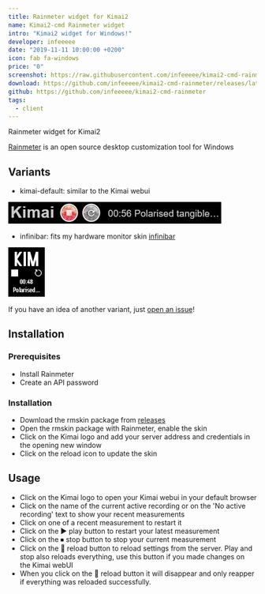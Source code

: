 ```yaml
---
title: Rainmeter widget for Kimai2
name: Kimai2-cmd Rainmeter widget
intro: "Kimai2 widget for Windows!"
developer: infeeeee
date: "2019-11-11 10:00:00 +0200"
icon: fab fa-windows
price: "0"
screenshot: https://raw.githubusercontent.com/infeeeee/kimai2-cmd-rainmeter/master/%40Resources/Screenshots/kimai-default-start.png
download: https://github.com/infeeeee/kimai2-cmd-rainmeter/releases/latest
github: https://github.com/infeeeee/kimai2-cmd-rainmeter
tags:
  - client
---
```


Rainmeter widget for Kimai2

[Rainmeter](https://www.rainmeter.net/) is an open source desktop customization tool for Windows

## Variants

- kimai-default: similar to the Kimai webui

![kimai-deafult screenshot](https://raw.githubusercontent.com/infeeeee/kimai2-cmd-rainmeter/master/%40Resources/Screenshots/kimai-default.png)

- infinibar: fits my hardware monitor skin [infinibar](https://github.com/infeeeee/infinibar)

![infinibar screenshot](https://raw.githubusercontent.com/infeeeee/kimai2-cmd-rainmeter/master/%40Resources/Screenshots/infinibar.png)

If you have an idea of another variant, just [open an issue](https://github.com/infeeeee/kimai2-cmd-rainmeter/issues)!

## Installation

### Prerequisites

- Install Rainmeter
- Create an API password 

### Installation

- Download the rmskin package from [releases](https://github.com/infeeeee/kimai2-cmd-rainmeter/releases/latest)
- Open the rmskin package with Rainmeter, enable the skin
- Click on the Kimai logo and add your server address and credentials in the opening new window
- Click on the reload icon to update the skin

## Usage

- Click on the Kimai logo to open your Kimai webui in your default browser
- Click on the name of the current active recording or on the 'No active recording' text to show your recent measurements
- Click on one of a recent measurement to restart it
- Click on the ▶️ play button to restart your latest measurement
- Click on the ⏹ stop button to stop your current measurement
- Click on the 🔄 reload button to reload settings from the server. Play and stop also reloads everything, use this button if you made changes on the Kimai webUI
- When you click on the 🔄 reload button it will disappear and only reapper if everything was reloaded successfully. 
